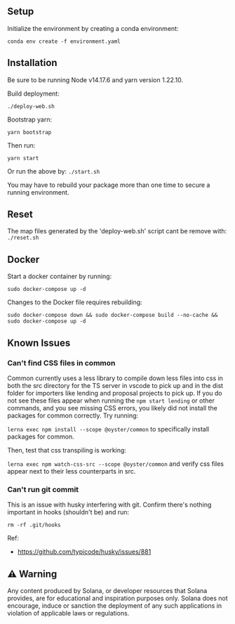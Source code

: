## Setup

Initialize the environment by creating a conda environment:

`conda env create -f environment.yaml`

## Installation

Be sure to be running Node v14.17.6 and yarn version 1.22.10.

Build deployment:

`./deploy-web.sh`

Bootstrap yarn:

`yarn bootstrap`

Then run:

`yarn start`

Or run the above by:
`./start.sh`

You may have to rebuild your package more than one time to secure a
running environment.

## Reset

The map files generated by the 'deploy-web.sh' script cant be remove with:
`./reset.sh`

## Docker

Start a docker container by running:

`sudo docker-compose up -d`

Changes to the Docker file requires rebuilding:

`sudo docker-compose down && sudo docker-compose build --no-cache && sudo docker-compose up -d`

## Known Issues

### Can't find CSS files in common

Common currently uses a less library to compile down less files into css in both the src directory for the TS server
in vscode to pick up and in the dist folder for importers like lending and proposal projects to pick up. If you do not see these files appear when running the `npm start lending` or other commands, and you see missing CSS errors,
you likely did not install the packages for common correctly. Try running:

`lerna exec npm install --scope @oyster/common` to specifically install packages for common.

Then, test that css transpiling is working:

`lerna exec npm watch-css-src --scope @oyster/common` and verify css files appear next to their less counterparts in src.

### Can't run git commit
This is an issue with husky interfering with git. Confirm there's nothing important in hooks (shouldn't be) and run:

`rm -rf .git/hooks`

Ref:
- https://github.com/typicode/husky/issues/881

## ⚠️ Warning

Any content produced by Solana, or developer resources that Solana provides, are for educational and inspiration purposes only. Solana does not encourage, induce or sanction the deployment of any such applications in violation of applicable laws or regulations.

